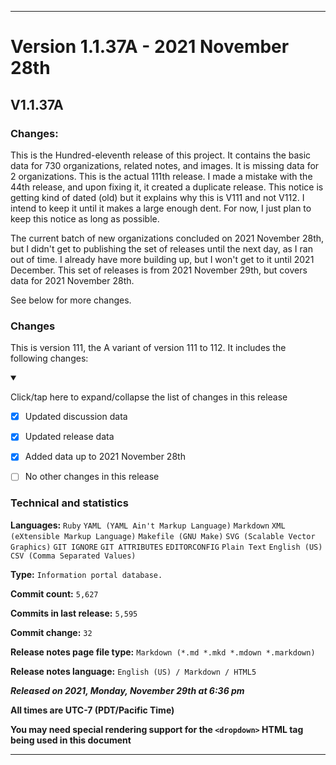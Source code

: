 ***

# Version 1.1.37A - 2021 November 28th

## V1.1.37A

### Changes:

This is the Hundred-eleventh release of this project. It contains the basic data for 730 organizations, <!-- (fork count minus 2) !--> related notes, and images. It is missing data for 2 organizations. This is the actual 111th release. I made a mistake with the 44th release, and upon fixing it, it created a duplicate release. This notice is getting kind of dated (old) but it explains why this is V111 and not V112. I intend to keep it until it makes a large enough dent. For now, I just plan to keep this notice as long as possible.

The current batch of new organizations concluded on 2021 November 28th, but I didn't get to publishing the set of releases until the next day, as I ran out of time. I already have more building up, but I won't get to it until 2021 December. This set of releases is from 2021 November 29th, but covers data for 2021 November 28th.

See below for more changes.

### Changes

This is version 111, the A variant of version 111 to 112. It includes the following changes:

<details open><summary><p>Click/tap here to expand/collapse the list of changes in this release</p></summary>

- [x] Updated discussion data

- [x] Updated release data

- [x] Added data up to 2021 November 28th

<!--
- [x] Deleted 3 `IGNORE.md` files
!-->

<!--
- [x] Added data up to 2021 November 4th
!-->

- [ ] No other changes in this release

<!-- - [x] Updated Git navigation data !-->

</details>

### Technical and statistics

**Languages:** `Ruby` `YAML (YAML Ain't Markup Language)` `Markdown` `XML (eXtensible Markup Language)` `Makefile (GNU Make)` `SVG (Scalable Vector Graphics)` `GIT IGNORE` `GIT ATTRIBUTES` `EDITORCONFIG` `Plain Text` `English (US)` `CSV (Comma Separated Values)`

**Type:** `Information portal database.`

**Commit count:** `5,627`

**Commits in last release:** `5,595`

**Commit change:** `32`

**Release notes page file type:** `Markdown (*.md *.mkd *.mdown *.markdown)`

**Release notes language:** `English (US) / Markdown / HTML5`

***Released on 2021, Monday, November 29th at 6:36 pm***

**All times are UTC-7 (PDT/Pacific Time)**

**You may need special rendering support for the `<dropdown>` HTML tag being used in this document**

***
